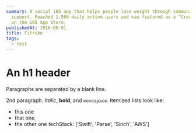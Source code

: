 ```yaml
---
summary: A social iOS app that helps people lose weight through community
  support. Reached 1,500 daily active users and was featured as a “Creative App”
  on the iOS App Store.
publishedAt: 2016-08-01
title: Fitribe
tags:
  - test
---
```

# An h1 header

Paragraphs are separated by a blank line.

2nd paragraph. _Italic_, **bold**, and `monospace`. Itemized lists look like:

  * this one
  * that one
  * the other one
  techStack: ['Swift', 'Parse', 'Sinch', 'AWS']
